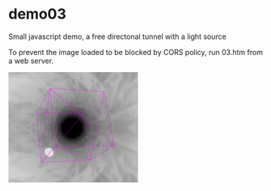 # demo03
Small javascript demo, a free directonal tunnel with a light source

To prevent the image loaded to be blocked by CORS policy, run 03.htm from a web server.

![myimage-alt-tag](https://github.com/mattiasvartiainen/demo03/blob/master/img/scrnshot1.png)

